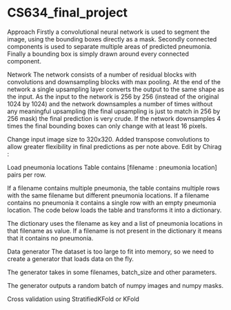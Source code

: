 # CS634_final_project

Approach
Firstly a convolutional neural network is used to segment the image, using the bounding boxes directly as a mask.
Secondly connected components is used to separate multiple areas of predicted pneumonia.
Finally a bounding box is simply drawn around every connected component.

Network
The network consists of a number of residual blocks with convolutions and downsampling blocks with max pooling.
At the end of the network a single upsampling layer converts the output to the same shape as the input.
As the input to the network is 256 by 256 (instead of the original 1024 by 1024) and the network downsamples a number of times without any meaningful upsampling (the final upsampling is just to match in 256 by 256 mask) the final prediction is very crude. If the network downsamples 4 times the final bounding boxes can only change with at least 16 pixels.

Change input image size to 320x320.
Added transpose convolutions to allow greater flexibility in final predictions as per note above.
Edit by Chirag :

Load pneumonia locations
Table contains [filename : pneumonia location] pairs per row.

If a filename contains multiple pneumonia, the table contains multiple rows with the same filename but different pneumonia locations.
If a filename contains no pneumonia it contains a single row with an empty pneumonia location.
The code below loads the table and transforms it into a dictionary.

The dictionary uses the filename as key and a list of pneumonia locations in that filename as value.
If a filename is not present in the dictionary it means that it contains no pneumonia.

Data generator
The dataset is too large to fit into memory, so we need to create a generator that loads data on the fly.

The generator takes in some filenames, batch_size and other parameters.

The generator outputs a random batch of numpy images and numpy masks.

Cross validation using StratifiedKFold or KFold
